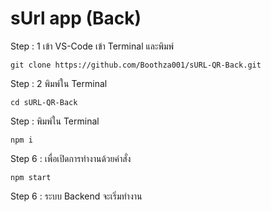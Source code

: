 # sUrl app (Back)
Step  : 1 เข้า VS-Code เข้า Terminal และพิมพ์
```
git clone https://github.com/Boothza001/sURL-QR-Back.git
```
Step  : 2 พิมพ์ใน Terminal
```
cd sURL-QR-Back

```
Step  : พิมพ์ใน Terminal
```
npm i
```
Step 6 : เพื่อเปิดการทำงานด้วยคำสั่ง
```
npm start
```
Step 6 : ระบบ Backend จะเริ่มทำงาน
